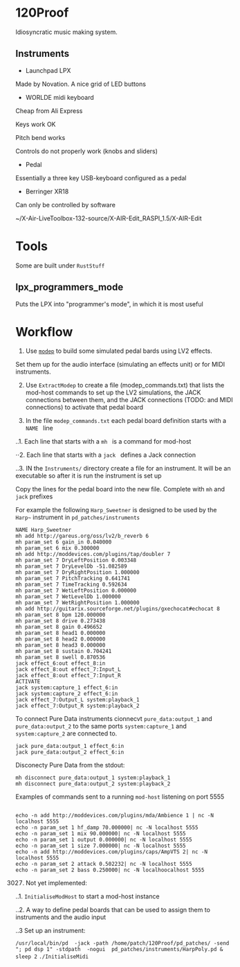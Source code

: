 # 120Proof

Idiosyncratic music making system.

## Instruments

* Launchpad LPX

Made by Novation.  A nice grid of LED buttons 

* WORLDE midi keyboard

Cheap from Ali Express

Keys work OK

Pitch bend works

Controls do not properly work (knobs and sliders)

* Pedal

Essentially a three key USB-keyboard configured as a pedal

* Berringer XR18

Can only be controlled by software

~/X-Air-LiveToolbox-132-source/X-AIR-Edit_RASPI_1.5/X-AIR-Edit

# Tools

Some are built under `RustStuff`

## lpx_programmers_mode

Puts the LPX into "programmer's mode", in which it is most useful 

# Workflow

1. Use [`modep`](https://blokas.io/modep) to build some simulated pedal bards using LV2 effects.

Set them up for the audio interface (simulating an effects unit) or for MIDI instruments.

2. Use `ExtractModep` to create a file (modep_commands.txt) that lists the mod-host commands to set up the LV2 simulations, the JACK connections between them, and the JACK connections (TODO: and MIDI connections) to activate that pedal board

3. In the file `modep_commands.txt` each pedal board definition starts with a `NAME ` line

..1. Each line that starts with a `mh ` is a command for mod-host

⋅⋅2. Each line that starts with a `jack ` defines a Jack connection

..3. IN the `Instruments/` directory create a file for an instrument.  It will be an executable so after it is run the instrument is set up

Copy the lines for the pedal board into the new file.  Complete with `mh` and `jack` prefixes

For example the following `Harp_Sweetner` is designed to be used by the `Harp~` instrument in `pd_patches/instruments`

```
NAME Harp_Sweetner
mh add http://gareus.org/oss/lv2/b_reverb 6
mh param_set 6 gain_in 0.040000
mh param_set 6 mix 0.300000
mh add http://moddevices.com/plugins/tap/doubler 7
mh param_set 7 DryLeftPosition 0.003348
mh param_set 7 DryLevelDb -51.082589
mh param_set 7 DryRightPosition 1.000000
mh param_set 7 PitchTracking 0.641741
mh param_set 7 TimeTracking 0.592634
mh param_set 7 WetLeftPosition 0.000000
mh param_set 7 WetLevelDb 1.000000
mh param_set 7 WetRightPosition 1.000000
mh add http://guitarix.sourceforge.net/plugins/gxechocat#echocat 8
mh param_set 8 bpm 120.000000
mh param_set 8 drive 0.273438
mh param_set 8 gain 0.496652
mh param_set 8 head1 0.000000
mh param_set 8 head2 0.000000
mh param_set 8 head3 0.000000
mh param_set 8 sustain 0.704241
mh param_set 8 swell 0.870536
jack effect_6:out effect_8:in
jack effect_8:out effect_7:Input_L
jack effect_8:out effect_7:Input_R
ACTIVATE
jack system:capture_1 effect_6:in
jack system:capture_2 effect_6:in
jack effect_7:Output_L system:playback_1
jack effect_7:Output_R system:playback_2
```

To connect Pure Data instruments cionnecvt `pure_data:output_1` and
`pure_data:output_2` to the same ports `system:capture_1` and
`system:capture_2` are connected to.

```
jack pure_data:output_1 effect_6:in
jack pure_data:output_2 effect_6:in
```

Disconecty Pure Data from the stdout:
```
mh disconnect pure_data:output_1 system:playback_1
mh disconnect pure_data:output_2 system:playback_2
```

Examples of commands sent to a running `mod-host` listening on port 5555
```

echo -n add http://moddevices.com/plugins/mda/Ambience 1 | nc -N localhost 5555
echo -n param_set 1 hf_damp 70.000000| nc -N localhost 5555
echo -n param_set 1 mix 90.000000| nc -N localhost 5555
echo -n param_set 1 output 0.000000| nc -N localhost 5555
echo -n param_set 1 size 7.000000| nc -N localhost 5555
echo -n add http://moddevices.com/plugins/caps/AmpVTS 2| nc -N localhost 5555
echo -n param_set 2 attack 0.502232| nc -N localhost 5555
echo -n param_set 2 bass 0.250000| nc -N localhoocalhost 5555

```


3027. Not yet implemented:

..1. `InitialiseModHost` to start a mod-host instance

..2. A way to define pedal boards that can be used to assign them to instruments and the audio input

..3 Set up an instrument:

`/usr/local/bin/pd  -jack -path /home/patch/120Proof/pd_patches/ -send "; pd dsp 1" -stdpath  -nogui  pd_patches/instruments/HarpPoly.pd &`
`sleep 2`
`./InitialiseMidi`

